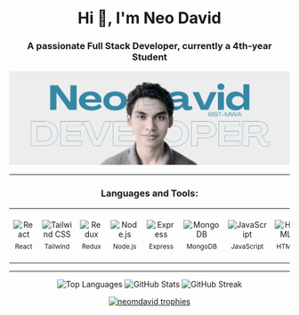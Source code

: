 <h1 align="center">Hi 👋, I'm Neo David</h1>
<h3 align="center">A passionate Full Stack Developer, currently a 4th-year Student</h3>

<p align="center">
  <img src="https://github.com/neomdavid/neomdavid/blob/main/GitHubHeader.png" alt="neomdavid" />
</p>

---

<h3 align="center">Languages and Tools:</h3>

<table align="center">
  <tr>
    <td align="center"><img width="50" src="https://techstack-generator.vercel.app/react-icon.svg" alt="React" title="React"/><br/><sub>React</sub></td>
    <td align="center"><img width="50" src="https://raw.githubusercontent.com/marwin1991/profile-technology-icons/refs/heads/main/icons/tailwind_css.png" alt="Tailwind CSS" title="Tailwind CSS"/><br/><sub>Tailwind</sub></td>
    <td align="center"><img width="50" src="https://raw.githubusercontent.com/marwin1991/profile-technology-icons/refs/heads/main/icons/redux.png" alt="Redux" title="Redux"/><br/><sub>Redux</sub></td>
    <td align="center"><img width="50" src="https://raw.githubusercontent.com/marwin1991/profile-technology-icons/refs/heads/main/icons/node_js.png" alt="Node.js" title="Node.js"/><br/><sub>Node.js</sub></td>
    <td align="center"><img width="50" src="https://raw.githubusercontent.com/marwin1991/profile-technology-icons/refs/heads/main/icons/express.png" alt="Express" title="Express"/><br/><sub>Express</sub></td>
    <td align="center"><img width="50" src="https://raw.githubusercontent.com/marwin1991/profile-technology-icons/refs/heads/main/icons/mongodb.png" alt="MongoDB" title="MongoDB"/><br/><sub>MongoDB</sub></td>
    <td align="center"><img width="50" src="https://techstack-generator.vercel.app/js-icon.svg" alt="JavaScript" title="JavaScript"/><br/><sub>JavaScript</sub></td>
    <td align="center"><img width="50" src="https://raw.githubusercontent.com/marwin1991/profile-technology-icons/refs/heads/main/icons/html.png" alt="HTML" title="HTML"/><br/><sub>HTML</sub></td>
    <td align="center"><img width="50" src="https://raw.githubusercontent.com/marwin1991/profile-technology-icons/refs/heads/main/icons/css.png" alt="CSS" title="CSS"/><br/><sub>CSS</sub></td>
    <td align="center"><img width="50" src="https://techstack-generator.vercel.app/github-icon.svg" alt="Git" title="Git"/><br/><sub>Git</sub></td>
    <td align="center"><img width="50" src="https://raw.githubusercontent.com/marwin1991/profile-technology-icons/refs/heads/main/icons/postman.png" alt="Postman" title="Postman"/><br/><sub>Postman</sub></td>
    <td align="center"><img width="50" src="https://raw.githubusercontent.com/marwin1991/profile-technology-icons/refs/heads/main/icons/canva.png" alt="Canva" title="Canva"/><br/><sub>Canva</sub></td>
    <td align="center"><img width="50" src="https://raw.githubusercontent.com/marwin1991/profile-technology-icons/refs/heads/main/icons/figma.png" alt="Figma" title="Figma"/><br/><sub>Figma</sub></td>
    <td align="center"><img width="50" src="https://raw.githubusercontent.com/marwin1991/profile-technology-icons/refs/heads/main/icons/react.png" alt="React Native" title="React Native"/><br/><sub>React Native</sub></td>
  </tr>
</table>


---
<p align="center">
  <img height="160" src="https://github-readme-stats.vercel.app/api/top-langs?username=neomdavid&show_icons=true&locale=en&layout=compact&theme=transparent" alt="Top Languages" />
  <img height="160" src="https://github-readme-stats.vercel.app/api?username=neomdavid&show_icons=true&locale=en&theme=transparent" alt="GitHub Stats" />
  <img height="160" src="https://github-readme-streak-stats.herokuapp.com/?user=neomdavid&theme=transparent" alt="GitHub Streak" />
</p>

<p align="center">
  <a href="https://github.com/ryo-ma/github-profile-trophy">
    <img src="https://github-profile-trophy.vercel.app/?username=neomdavid&theme=juicyfresh" alt="neomdavid trophies" />
  </a>
</p>
